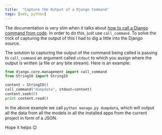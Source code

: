 ```yaml
---
title:  "Capture the Output of a Django Command"
tags: [web, python]
---
```



The documentation is very slim when it talks about [how to call a Django command from code](https://docs.djangoproject.com/en/2.1/ref/django-admin/#running-management-commands-from-your-code). In order to do this, just use `call_command`. To solve the trick of capturing the output of this I had to dig a little into the Django source.

The solution to capturing the output of the command being called is passing to `call_command` an argument called `stdout` to which you assign where the output is written (a file or any bite stream). Here is an example:

```python
from django.core.management import call_command
from StringIO import StringIO

content = StringIO()
call_command("dumpdata", stdout=content)
content.seek(0)
print content.read()
```

In the above example we call `python manage.py dumpdata`, which will output all the data from all the models in all the installed apps from the current project in form of a JSON.

Hope it helps 😉
